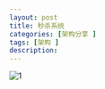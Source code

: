 ```yaml
---
layout: post
title: 秒杀系统
categories: [架构分享 ]
tags: [架构 ]
description: 
---
```


![1](http://zhangdadi.github.io/image/spike.png)
